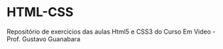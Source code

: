 # HTML-CSS
 Repositório de exercicios das aulas Html5 e CSS3 do Curso Em Video - Prof. Gustavo Guanabara
